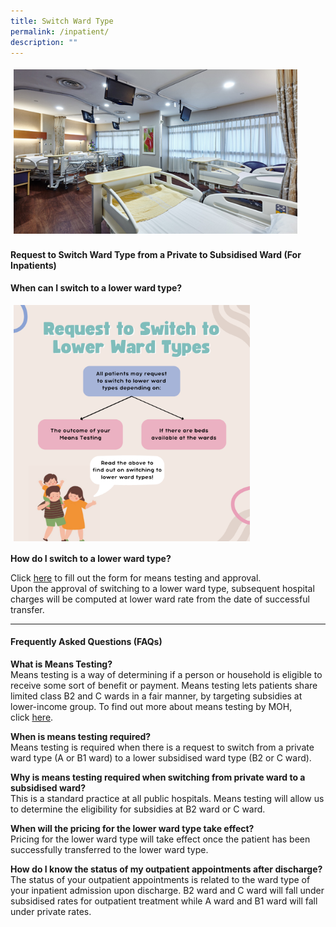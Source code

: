 ```yaml
---
title: Switch Ward Type
permalink: /inpatient/
description: ""
---
```

<img src="images/ward-B1.jpg" style="vertical-align: middle; max-width: 90%; margin: 5px;">

#### **Request to Switch Ward Type from a Private to Subsidised Ward (For Inpatients)**


**When can I switch to a lower ward type?**

<img src="images/lwt.png" style="-webkit-tap-highlight-; vertical-align: middle; max-width: 75%; margin: 5px;">

**How do I switch to a lower ward type?**

Click [here](https://www.form.gov.sg/609732dc1916c800111d8660) to fill out the form for means testing and approval.<br>
Upon the approval of switching to a lower ward type, subsequent hospital charges will be computed at lower ward rate from the date of successful transfer.


* * *

#### **Frequently Asked Questions (FAQs)**

**What is Means Testing?**<br>
Means testing is a way of determining if a person or household is eligible to receive some sort of benefit or payment. Means testing lets patients share limited class B2 and C wards in a fair manner, by targeting subsidies at lower-income group. To find out more about means testing by MOH, click [here](https://www.moh.gov.sg/docs/librariesprovider5/resources-statistics/educational-resources/mt-pamphlet-(english).pdf).

**When is means testing required?**<br>
Means testing is required when there is a request to switch from a private ward type (A or B1 ward) to a lower subsidised ward type (B2 or C ward).

**Why is means testing required when switching from private ward to a subsidised ward?** <br>
This is a standard practice at all public hospitals. Means testing will allow us to determine the eligibility for subsidies at B2 ward or C ward.

**When will the pricing for the lower ward type take effect?**<br>
Pricing for the lower ward type will take effect once the patient has been successfully transferred to the lower ward type.

**How do I know the status of my outpatient appointments after discharge?**<br>
The status of your outpatient appointments is related to the ward type of your inpatient admission upon discharge. B2 ward and C ward will fall under subsidised rates for outpatient treatment while A ward and B1 ward will fall under private rates.